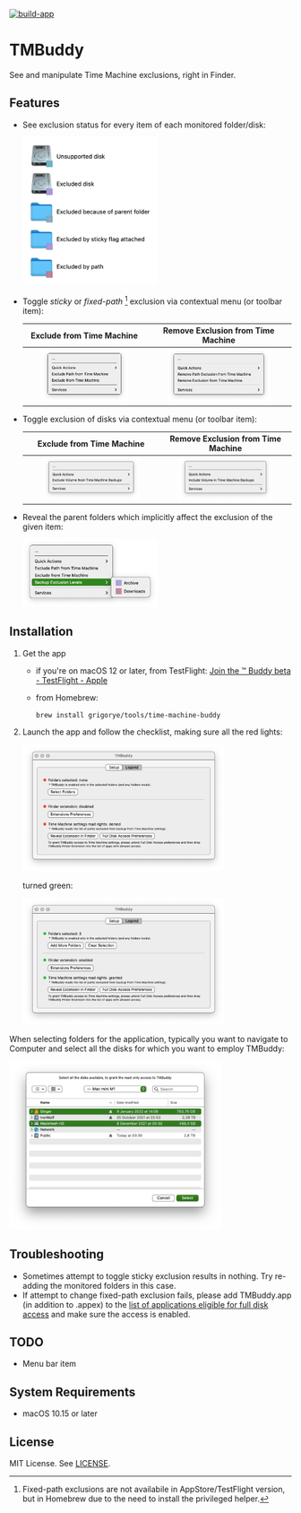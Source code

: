 [![build-app](https://github.com/grigorye/TMBuddy/actions/workflows/build-app.yml/badge.svg)](https://github.com/grigorye/TMBuddy/actions/workflows/build-app.yml)

# TMBuddy

See and manipulate Time Machine exclusions, right in Finder.

## Features

- See exclusion status for every item of each monitored folder/disk:
  
  <img src="./Targets/TMBuddy/Sources/Legend/LegendView+Snapshots/macOS-12.2/test.1.@2x.png" alt="test.1" width=50% style="zoom:50%;" />
  
- Toggle *sticky* or *fixed-path* [^*] exclusion via contextual menu (or toolbar item):
  
  |                  Exclude from Time Machine                   |              Remove Exclusion from Time Machine              |
  | :----------------------------------------------------------: | :----------------------------------------------------------: |
  | <img src="Targets/TMBuddy/Sources/Content/Standalone/Menu+Snapshots/macOS-12.2/testPathExclusion.adding.@2x.png" alt="testPathExclusion.adding" width=75% style="zoom:50%;" /> | <img src="Targets/TMBuddy/Sources/Content/Standalone/Menu+Snapshots/macOS-12.2/testPathExclusion.removal.@2x.png" alt="testPathExclusion.removal" width=75% style="zoom:50%;" /> |
  
  [^*]: Fixed-path exclusions are not availabile in AppStore/TestFlight version, but in Homebrew due to the need to install the privileged helper.
  
- Toggle exclusion of disks via contextual menu (or toolbar item):
  
  |                  Exclude from Time Machine                   |              Remove Exclusion from Time Machine              |
  | :----------------------------------------------------------: | :----------------------------------------------------------: |
  | <img src="Targets/TMBuddy/Sources/Content/Standalone/Menu+Snapshots/macOS-12.2/testVolumeExclusion.adding.@2x.png" alt="testVolumeExclusion.adding" width=75% style="zoom:50%;" /> | <img src="Targets/TMBuddy/Sources/Content/Standalone/Menu+Snapshots/macOS-12.2/testVolumeExclusion.removal.@2x.png" alt="testVolumeExclusion.removal" width=75% style="zoom:50%;" /> |
  
- Reveal the parent folders which implicitly affect the exclusion of the given item:
  
  <img src="Targets/TMBuddy/Sources/Content/Standalone/Menu+Snapshots/macOS-12.2/testRevealParentExclusion.1.@2x.png" alt="testRevealParentExclusion.1" width=50% style="zoom:50%;" />

## Installation

1. Get the app

   - if you're on macOS 12 or later, from TestFlight:
     [Join the ™ Buddy beta - TestFlight - Apple](https://testflight.apple.com/join/gQCBR8p7)

   - from Homebrew:

     ```
     brew install grigorye/tools/time-machine-buddy
     ```

2. Launch the app and follow the checklist, making sure all the red lights:

   <img src="Targets/TMBuddy/Sources/Content/Standalone/MainWindow+Snapshots/macOS-12.2/test.allRed.@2x.png" alt="Checklist-Red.png" width=75% style="zoom:50%;" />

   turned green:

   <img src="Targets/TMBuddy/Sources/Content/Standalone/MainWindow+Snapshots/macOS-12.2/test.allGreen.@2x.png" alt="Checklist-Green.png" width=75% style="zoom:50%;" />

When selecting folders for the application, typically you want to navigate to Computer and select all the disks for which you want to employ TMBuddy:

<img src=".Images/Disk-Selection.png" width=75% style="zoom:50%;" />

## Troubleshooting

- Sometimes attempt to toggle sticky exclusion results in nothing. Try re-adding the monitored folders in this case.
- If attempt to change fixed-path exclusion fails, please add TMBuddy.app (in addition to .appex) to the [list of applications eligible for full disk access](x-apple.systempreferences:com.apple.preference.security?Privacy_AllFiles) and make sure the access is enabled.

## TODO

- Menu bar item

## System Requirements

- macOS 10.15 or later

## License

MIT License. See [LICENSE](LICENSE).
